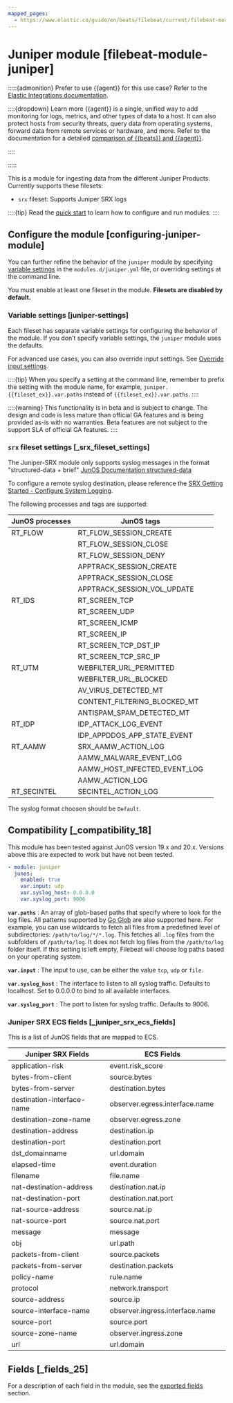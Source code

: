 ```yaml
---
mapped_pages:
  - https://www.elastic.co/guide/en/beats/filebeat/current/filebeat-module-juniper.html
---
```


# Juniper module [filebeat-module-juniper]

:::::{admonition} Prefer to use {{agent}} for this use case?
Refer to the [Elastic Integrations documentation](integration-docs://reference/index.md).

::::{dropdown} Learn more
{{agent}} is a single, unified way to add monitoring for logs, metrics, and other types of data to a host. It can also protect hosts from security threats, query data from operating systems, forward data from remote services or hardware, and more. Refer to the documentation for a detailed [comparison of {{beats}} and {{agent}}](docs-content://reference/fleet/index.md).

::::


:::::


This is a module for ingesting data from the different Juniper Products. Currently supports these filesets:

* `srx` fileset: Supports Juniper SRX logs

::::{tip}
Read the [quick start](/reference/filebeat/filebeat-installation-configuration.md) to learn how to configure and run modules.
::::



## Configure the module [configuring-juniper-module]

You can further refine the behavior of the `juniper` module by specifying [variable settings](#juniper-settings) in the `modules.d/juniper.yml` file, or overriding settings at the command line.

You must enable at least one fileset in the module. **Filesets are disabled by default.**


### Variable settings [juniper-settings]

Each fileset has separate variable settings for configuring the behavior of the module. If you don’t specify variable settings, the `juniper` module uses the defaults.

For advanced use cases, you can also override input settings. See [Override input settings](/reference/filebeat/advanced-settings.md).

::::{tip}
When you specify a setting at the command line, remember to prefix the setting with the module name, for example, `juniper.{{fileset_ex}}.var.paths` instead of `{{fileset_ex}}.var.paths`.
::::


::::{warning}
This functionality is in beta and is subject to change. The design and code is less mature than official GA features and is being provided as-is with no warranties. Beta features are not subject to the support SLA of official GA features.
::::



### `srx` fileset settings [_srx_fileset_settings]

The Juniper-SRX module only supports syslog messages in the format "structured-data + brief" [JunOS Documentation structured-data](https://www.juniper.net/documentation/en_US/junos/topics/reference/configuration-statement/structured-data-edit-system.html)

To configure a remote syslog destination, please reference the [SRX Getting Started - Configure System Logging](https://kb.juniper.net/InfoCenter/index?page=content&id=kb16502).

The following processes and tags are supported:

| JunOS processes | JunOS tags |  |
| --- | --- | --- |
| RT_FLOW | RT_FLOW_SESSION_CREATE |  |
|  | RT_FLOW_SESSION_CLOSE |  |
|  | RT_FLOW_SESSION_DENY |  |
|  | APPTRACK_SESSION_CREATE |  |
|  | APPTRACK_SESSION_CLOSE |  |
|  | APPTRACK_SESSION_VOL_UPDATE |  |
| RT_IDS | RT_SCREEN_TCP |  |
|  | RT_SCREEN_UDP |  |
|  | RT_SCREEN_ICMP |  |
|  | RT_SCREEN_IP |  |
|  | RT_SCREEN_TCP_DST_IP |  |
|  | RT_SCREEN_TCP_SRC_IP |  |
| RT_UTM | WEBFILTER_URL_PERMITTED |  |
|  | WEBFILTER_URL_BLOCKED |  |
|  | AV_VIRUS_DETECTED_MT |  |
|  | CONTENT_FILTERING_BLOCKED_MT |  |
|  | ANTISPAM_SPAM_DETECTED_MT |  |
| RT_IDP | IDP_ATTACK_LOG_EVENT |  |
|  | IDP_APPDDOS_APP_STATE_EVENT |  |
| RT_AAMW | SRX_AAMW_ACTION_LOG |  |
|  | AAMW_MALWARE_EVENT_LOG |  |
|  | AAMW_HOST_INFECTED_EVENT_LOG |  |
|  | AAMW_ACTION_LOG |  |
| RT_SECINTEL | SECINTEL_ACTION_LOG |  |

The syslog format choosen should be `Default`.


## Compatibility [_compatibility_18]

This module has been tested against JunOS version 19.x and 20.x. Versions above this are expected to work but have not been tested.

```yaml
- module: juniper
  junos:
    enabled: true
    var.input: udp
    var.syslog_host: 0.0.0.0
    var.syslog_port: 9006
```

**`var.paths`**
:   An array of glob-based paths that specify where to look for the log files. All patterns supported by [Go Glob](https://golang.org/pkg/path/filepath/#Glob) are also supported here. For example, you can use wildcards to fetch all files from a predefined level of subdirectories: `/path/to/log/*/*.log`. This fetches all `.log` files from the subfolders of `/path/to/log`. It does not fetch log files from the `/path/to/log` folder itself. If this setting is left empty, Filebeat will choose log paths based on your operating system.

**`var.input`**
:   The input to use, can be either the value `tcp`, `udp` or `file`.

**`var.syslog_host`**
:   The interface to listen to all syslog traffic. Defaults to localhost. Set to 0.0.0.0 to bind to all available interfaces.

**`var.syslog_port`**
:   The port to listen for syslog traffic. Defaults to 9006.


### Juniper SRX ECS fields [_juniper_srx_ecs_fields]

This is a list of JunOS fields that are mapped to ECS.

| Juniper SRX Fields | ECS Fields |  |
| --- | --- | --- |
| application-risk | event.risk_score |  |
| bytes-from-client | source.bytes |  |
| bytes-from-server | destination.bytes |  |
| destination-interface-name | observer.egress.interface.name |  |
| destination-zone-name | observer.egress.zone |  |
| destination-address | destination.ip |  |
| destination-port | destination.port |  |
| dst_domainname | url.domain |  |
| elapsed-time | event.duration |  |
| filename | file.name |  |
| nat-destination-address | destination.nat.ip |  |
| nat-destination-port | destination.nat.port |  |
| nat-source-address | source.nat.ip |  |
| nat-source-port | source.nat.port |  |
| message | message |  |
| obj | url.path |  |
| packets-from-client | source.packets |  |
| packets-from-server | destination.packets |  |
| policy-name | rule.name |  |
| protocol | network.transport |  |
| source-address | source.ip |  |
| source-interface-name | observer.ingress.interface.name |  |
| source-port | source.port |  |
| source-zone-name | observer.ingress.zone |  |
| url | url.domain |  |


## Fields [_fields_25]

For a description of each field in the module, see the [exported fields](/reference/filebeat/exported-fields-juniper.md) section.
